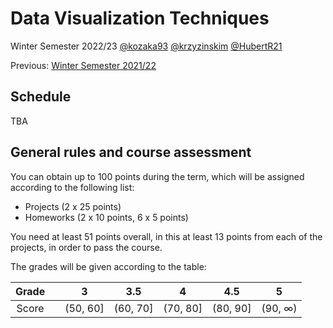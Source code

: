 # Data Visualization Techniques

Winter Semester 2022/23 [@kozaka93](https://github.com/kozaka93) [@krzyzinskim](https://github.com/krzyzinskim) [@HubertR21](https://github.com/HubertR21)

Previous: [Winter Semester 2021/22](https://github.com/mini-pw/2022Z-DataVisualizationTechniques)

## Schedule

TBA


## General rules and course assessment

You can obtain up to 100 points during the term, which will be assigned according to the following list:

- Projects (2 x 25 points)
- Homeworks (2 x 10 points, 6 x 5 points)

You need at least 51 points overall, in this at least 13 points from each of the projects, in order to pass the course.

The grades will be given according to the table:

| Grade |  | 3 | 3.5 | 4 | 4.5 | 5 |
|:---:| :---: |:---:|:---:|:---:|:---:|:---:|
| Score |  | (50, 60] | (60, 70] | (70, 80] | (80, 90] | (90, ∞) |
